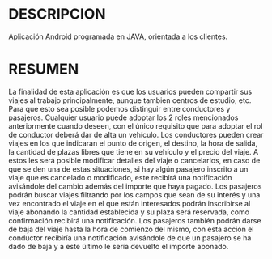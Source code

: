 # DESCRIPCION
Aplicación Android programada en JAVA, orientada a los clientes.
# RESUMEN
La finalidad de esta aplicación es que los usuarios pueden compartir sus
viajes al trabajo principalmente, aunque tambien centros de estudio, etc. 
Para que esto sea posible podemos distinguir entre conductores y pasajeros.
Cualquier usuario puede adoptar los 2 roles mencionados anteriormente
cuando deseen, con el único requisito que para adoptar el rol de
conductor deberá dar de alta un vehículo.
Los conductores pueden crear viajes en los que indicaran el punto de
origen, el destino, la hora de salida, la cantidad de plazas libres que tiene
en su vehículo y el precio del viaje. A estos les será posible modificar
detalles del viaje o cancelarlos, en caso de que se den una de estas
situaciones, si hay algún pasajero inscrito a un viaje que es cancelado o
modificado, este recibirá una notificación avisándole del cambio además
del importe que haya pagado.
Los pasajeros podrán buscar viajes filtrando por los campos que sean de
su interés y una vez encontrado el viaje en el que están interesados
podrán inscribirse al viaje abonando la cantidad establecida y su plaza será
reservada, como confirmación recibirá una notificación. Los pasajeros
también podrán darse de baja del viaje hasta la hora de comienzo del
mismo, con esta acción el conductor recibiría una notificación avisándole
de que un pasajero se ha dado de baja y a este último le sería devuelto el
importe abonado.
